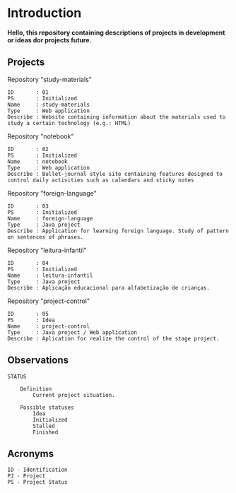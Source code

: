 # Introduction

__Hello, this repository containing descriptions of projects in development or ideas dor projects future.__

## Projects

Repository "study-materials"

    ID       : 01
    PS       : Initialized
    Name     : study-materials
    Type     : Web application
    Describe : Website containing information about the materials used to study a certain technology (e.g.: HTML)

Repository "notebook"

    ID       : 02
    PS       : Initialized
    Name     : notebook
    Type     : Web application
    Describe : Bullet-journal style site containing features designed to control daily activities such as calendars and sticky notes

Repository "foreign-language"

    ID       : 03
    PS       : Initialized
    Name     : foreign-language
    Type     : Java project
    Describe : Application for learning foreign language. Study of pattern on sentences of phrases.

Repository "leitura-infantil"

    ID       : 04
    PS       : Initialized
    Name     : leitura-infantil
    Type     : Java project
    Describe : Aplicação educacional para alfabetização de crianças.

Repository "project-control"

    ID       : 05
    PS       : Idea
    Name     : project-control
    Type     : Java project / Web application
    Describe : Aplication for realize the control of the stage project.  

## Observations

    STATUS

        Definition
            Current project situation.

        Possible statuses
            Idea
            Initialized
            Stalled
            Finished

## Acronyms

    ID - Identification
    PJ - Project
    PS - Project Status
